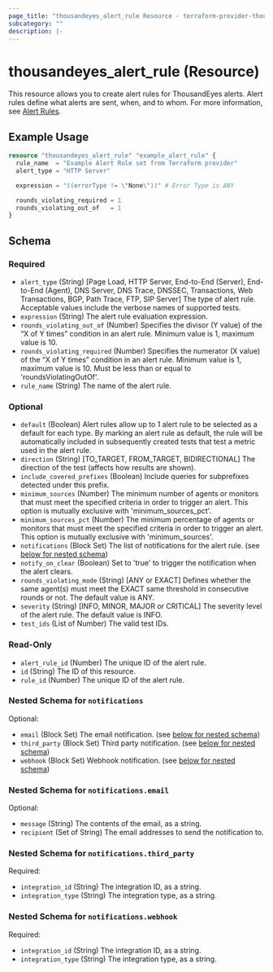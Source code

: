 ```yaml
---
page_title: "thousandeyes_alert_rule Resource - terraform-provider-thousandeyes"
subcategory: ""
description: |-
---
```


# thousandeyes_alert_rule (Resource)

This resource allows you to create alert rules for ThousandEyes alerts. Alert rules define what alerts are sent, when, and to whom. For more information, see [Alert Rules](https://docs.thousandeyes.com/product-documentation/alerts#rule-configuration).

## Example Usage

```terraform
resource "thousandeyes_alert_rule" "example_alert_rule" {
  rule_name  = "Example Alert Rule set from Terraform provider"
  alert_type = "HTTP Server"

  expression = "((errorType != \"None\"))" # Error Type is ANY

  rounds_violating_required = 1
  rounds_violating_out_of   = 1
}
```

<!-- schema generated by tfplugindocs -->
## Schema

### Required

- `alert_type` (String) [Page Load, HTTP Server, End-to-End (Server), End-to-End (Agent), DNS Server, DNS Trace, DNSSEC, Transactions, Web Transactions, BGP, Path Trace, FTP, SIP Server] The type of alert rule. Acceptable values include the verbose names of supported tests.
- `expression` (String) The alert rule evaluation expression.
- `rounds_violating_out_of` (Number) Specifies the divisor (Y value) of the “X of Y times” condition in an alert rule.  Minimum value is 1, maximum value is 10.
- `rounds_violating_required` (Number) Specifies the numerator (X value) of the “X of Y times” condition in an alert rule.  Minimum value is 1, maximum value is 10. Must be less than or equal to 'roundsViolatingOutOf'.
- `rule_name` (String) The name of the alert rule.

### Optional

- `default` (Boolean) Alert rules allow up to 1 alert rule to be selected as a default for each type. By marking an alert rule as default, the rule will be automatically included in subsequently created tests that test a metric used in the alert rule.
- `direction` (String) [TO_TARGET, FROM_TARGET, BIDIRECTIONAL] The direction of the test (affects how results are shown).
- `include_covered_prefixes` (Boolean) Include queries for subprefixes detected under this prefix.
- `minimum_sources` (Number) The minimum number of agents or monitors that must meet the specified criteria in order to trigger an alert. This option is mutually exclusive with 'minimum_sources_pct'.
- `minimum_sources_pct` (Number) The minimum percentage of agents or monitors that must meet the specified criteria in order to trigger an alert. This option is mutually exclusive with 'minimum_sources'.
- `notifications` (Block Set) The list of notifications for the alert rule. (see [below for nested schema](#nestedblock--notifications))
- `notify_on_clear` (Boolean) Set to 'true' to trigger the notification when the alert clears.
- `rounds_violating_mode` (String) [ANY or EXACT] Defines whether the same agent(s) must meet the EXACT same threshold in consecutive rounds or not. The default value is ANY.
- `severity` (String) [INFO, MINOR, MAJOR or CRITICAL] The severity level of the alert rule. The default value is INFO.
- `test_ids` (List of Number) The valid test IDs.

### Read-Only

- `alert_rule_id` (Number) The unique ID of the alert rule.
- `id` (String) The ID of this resource.
- `rule_id` (Number) The unique ID of the alert rule.

<a id="nestedblock--notifications"></a>
### Nested Schema for `notifications`

Optional:

- `email` (Block Set) The email notification. (see [below for nested schema](#nestedblock--notifications--email))
- `third_party` (Block Set) Third party notification. (see [below for nested schema](#nestedblock--notifications--third_party))
- `webhook` (Block Set) Webhook notification. (see [below for nested schema](#nestedblock--notifications--webhook))

<a id="nestedblock--notifications--email"></a>
### Nested Schema for `notifications.email`

Optional:

- `message` (String) The contents of the email, as a string.
- `recipient` (Set of String) The email addresses to send the notification to.


<a id="nestedblock--notifications--third_party"></a>
### Nested Schema for `notifications.third_party`

Required:

- `integration_id` (String) The integration ID, as a string.
- `integration_type` (String) The integration type, as a string.


<a id="nestedblock--notifications--webhook"></a>
### Nested Schema for `notifications.webhook`

Required:

- `integration_id` (String) The integration ID, as a string.
- `integration_type` (String) The integration type, as a string.


